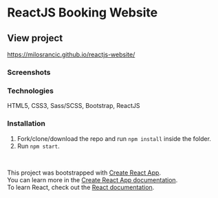 # ReactJS Booking Website

## View project

https://milosrancic.github.io/reactjs-website/

### Screenshots 
<!-- screenshot here -->

### Technologies

HTML5, CSS3, Sass/SCSS, Bootstrap, ReactJS 

### Installation

1. Fork/clone/download the repo and run `npm install` inside the folder.
2. Run `npm start`.

<br>

This project was bootstrapped with [Create React App](https://github.com/facebook/create-react-app). <br>
You can learn more in the [Create React App documentation](https://facebook.github.io/create-react-app/docs/getting-started). <br>
To learn React, check out the [React documentation](https://reactjs.org/).